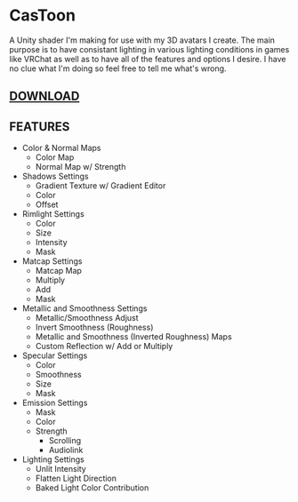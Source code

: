 # CasToon
 A Unity shader I'm making for use with my 3D avatars I create.
 The main purpose is to have consistant lighting in various lighting conditions in games like VRChat as well as to have all of the features and options I desire.
 I have no clue what I'm doing so feel free to tell me what's wrong.


## [DOWNLOAD](https://github.com/CascadianWorks/CasToon/releases)

## FEATURES
- Color & Normal Maps 
  - Color Map
  - Normal Map w/ Strength
- Shadows Settings
  - Gradient Texture w/ Gradient Editor
  - Color
  - Offset
- Rimlight Settings
  - Color
  - Size
  - Intensity
  - Mask
- Matcap Settings
  - Matcap Map
  - Multiply
  - Add
  - Mask
- Metallic and Smoothness Settings
  - Metallic/Smoothness Adjust
  - Invert Smoothness (Roughness)
  - Metallic and Smoothness (Inverted Roughness) Maps
  - Custom Reflection w/ Add or Multiply
- Specular Settings
  - Color
  - Smoothness
  - Size
  - Mask
- Emission Settings
  - Mask
  - Color
  - Strength
    - Scrolling
    - Audiolink
- Lighting Settings
  - Unlit Intensity
  - Flatten Light Direction
  - Baked Light Color Contribution
